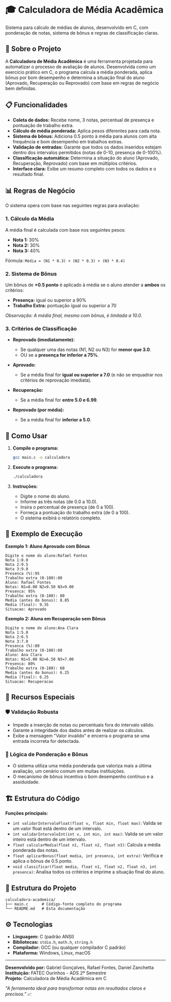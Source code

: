 # 🎓 Calculadora de Média Acadêmica

Sistema para cálculo de médias de alunos, desenvolvido em C, com ponderação de notas, sistema de bônus e regras de classificação claras.

## 🎯 Sobre o Projeto

A **Calculadora de Média Acadêmica** é uma ferramenta projetada para automatizar o processo de avaliação de alunos. Desenvolvida como um exercício prático em C, o programa calcula a média ponderada, aplica bônus por bom desempenho e determina a situação final do aluno (Aprovado, Recuperação ou Reprovado) com base em regras de negócio bem definidas.

## 📋 Funcionalidades

  - **Coleta de dados:** Recebe nome, 3 notas, percentual de presença e pontuação de trabalho extra.
  - **Cálculo de média ponderada:** Aplica pesos diferentes para cada nota.
  - **Sistema de bônus:** Adiciona 0.5 ponto à média para alunos com alta frequência e bom desempenho em trabalhos extras.
  - **Validação de entradas:** Garante que todos os dados inseridos estejam dentro dos intervalos permitidos (notas de 0-10, presença de 0-100%).
  - **Classificação automática:** Determina a situação do aluno (Aprovado, Recuperação, Reprovado) com base em múltiplos critérios.
  - **Interface clara:** Exibe um resumo completo com todos os dados e o resultado final.

## 📊 Regras de Negócio

O sistema opera com base nas seguintes regras para avaliação:

### 1\. Cálculo da Média

A média final é calculada com base nos seguintes pesos:

  - **Nota 1:** 30%
  - **Nota 2:** 30%
  - **Nota 3:** 40%

Fórmula: `Média = (N1 * 0.3) + (N2 * 0.3) + (N3 * 0.4)`

### 2\. Sistema de Bônus

Um bônus de **+0.5 ponto** é aplicado à média se o aluno atender a **ambos** os critérios:

  - **Presença:** igual ou superior a 90%
  - **Trabalho Extra:** pontuação igual ou superior a 70

*Observação: A média final, mesmo com bônus, é limitada a 10.0.*

### 3\. Critérios de Classificação

  - **Reprovado (imediatamente):**

      - Se qualquer uma das notas (N1, N2 ou N3) for **menor que 3.0**.
      - OU se a **presença for inferior a 75%**.

  - **Aprovado:**

      - Se a média final for **igual ou superior a 7.0** (e não se enquadrar nos critérios de reprovação imediata).

  - **Recuperação:**

      - Se a média final for **entre 5.0 e 6.99**.

  - **Reprovado (por média):**

      - Se a média final for **inferior a 5.0**.

## 🚀 Como Usar

1.  **Compile o programa:**

    ```bash
    gcc main.c -o calculadora
    ```

2.  **Execute o programa:**

    ```bash
    ./calculadora
    ```

3.  **Instruções:**

      - Digite o nome do aluno.
      - Informe as três notas (de 0.0 a 10.0).
      - Insira o percentual de presença (de 0 a 100).
      - Forneça a pontuação do trabalho extra (de 0 a 100).
      - O sistema exibirá o relatório completo.

## 📖 Exemplo de Execução

**Exemplo 1: Aluno Aprovado com Bônus**

```
Digite o nome do aluno:Rafael Fontes
Nota 1:8.0
Nota 2:9.5
Nota 3:9.0
Presenca (%):95
Trabalho extra (0-100):80
Aluno: Rafael Fontes
Notas: N1=8.00 N2=9.50 N3=9.00
Presenca: 95%
Trabalho extra (0-100): 80
Media (antes do bonus): 8.85
Media (final): 9.35
Situacao: Aprovado
```

**Exemplo 2: Aluna em Recuperação sem Bônus**

```
Digite o nome do aluno:Ana Clara
Nota 1:5.0
Nota 2:6.5
Nota 3:7.0
Presenca (%):80
Trabalho extra (0-100):60
Aluno: Ana Clara
Notas: N1=5.00 N2=6.50 N3=7.00
Presenca: 80%
Trabalho extra (0-100): 60
Media (antes do bonus): 6.25
Media (final): 6.25
Situacao: Recuperacao
```

## 🔧 Recursos Especiais

### 🛡️ Validação Robusta

  - Impede a inserção de notas ou percentuais fora do intervalo válido.
  - Garante a integridade dos dados antes de realizar os cálculos.
  - Exibe a mensagem "Valor invalido" e encerra o programa se uma entrada incorreta for detectada.

### 🧮 Lógica de Ponderação e Bônus

  - O sistema utiliza uma média ponderada que valoriza mais a última avaliação, um cenário comum em muitas instituições.
  - O mecanismo de bônus incentiva o bom desempenho contínuo e a assiduidade.

## 🏗️ Estrutura do Código

**Funções principais:**

  - `int validarIntervaloFloat(float v, float min, float max)`: Valida se um valor float está dentro de um intervalo.
  - `int validarIntervaloInt(int v, int min, int max)`: Valida se um valor inteiro está dentro de um intervalo.
  - `float calcularMedia(float n1, float n2, float n3)`: Calcula a média ponderada das notas.
  - `float aplicarBonus(float media, int presenca, int extra)`: Verifica e aplica o bônus de 0.5 ponto.
  - `void classificar(float media, float n1, float n2, float n3, int presenca)`: Analisa todos os critérios e imprime a situação final do aluno.

## 📂 Estrutura do Projeto

```
calculadora-academica/
├── main.c      # Código-fonte completo do programa
└── README.md   # Esta documentação
```

## ⚙️ Tecnologias

  - **Linguagem:** C (padrão ANSI)
  - **Bibliotecas:** `stdio.h`, `math.h`, `string.h`
  - **Compilador:** GCC (ou qualquer compilador C padrão)
  - **Plataforma:** Windows, Linux, macOS

-----

**Desenvolvido por:** Gabriel Gonçalves, Rafael Fontes, Daniel Zanchetta
**Instituição:** FATEC Ourinhos - ADS 2º Semestre  
**Projeto:** Calculadora de Média Acadêmica em C

*"A ferramenta ideal para transformar notas em resultados claros e precisos."* 📈
